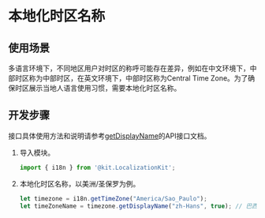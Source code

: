 # 本地化时区名称

## 使用场景

多语言环境下，不同地区用户对时区的称呼可能存在差异，例如在中文环境下，中部时区称为中部时区，在英文环境下，中部时区称为Central Time Zone。为了确保时区展示当地人语言使用习惯，需要本地化时区名称。

## 开发步骤

接口具体使用方法和说明请参考[getDisplayName](../reference/apis-localization-kit/js-apis-i18n.md#getdisplayname8)的API接口文档。

1. 导入模块。
   ```ts
   import { i18n } from '@kit.LocalizationKit';
   ```

2. 本地化时区名称，以美洲/圣保罗为例。
   ```ts
   let timezone = i18n.getTimeZone("America/Sao_Paulo");
   let timeZoneName = timezone.getDisplayName("zh-Hans", true); // 巴西利亚标准时间
   ```